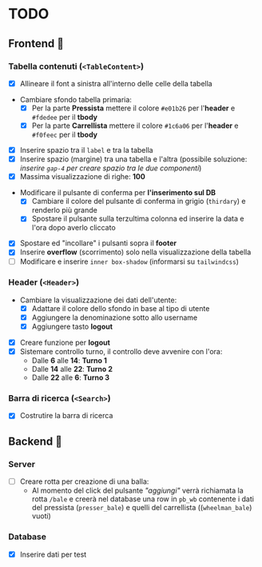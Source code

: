 # TODO

## Frontend :panda_face:

### Tabella contenuti (`<TableContent>`)

- [x] Allineare il font a sinistra all'interno delle celle della tabella
- Cambiare sfondo tabella primaria:
    - [x] Per la parte **Pressista** mettere il colore `#e01b26` per l'**header** e `#fdedee` per il **tbody**
    - [x] Per la parte **Carrellista** mettere il colore `#1c6a06` per l'**header** e `#f0feec` per il **tbody**
- [x] Inserire spazio tra il `label` e tra la tabella
- [x] Inserire spazio (margine) tra una tabella e l'altra (possibile soluzione: _inserire `gap-4` per creare spazio tra le due componenti_)
- [x] Massima visualizzazione di righe: **100**
- Modificare il pulsante di conferma per **l'inserimento sul DB**
    - [x] Cambiare il colore del pulsante di conferma in grigio (`thirdary`) e renderlo più grande
    - [x] Spostare il pulsante sulla terzultima colonna ed inserire la data e l'ora dopo averlo cliccato
- [x] Spostare ed "incollare" i pulsanti sopra il **footer**
- [x] Inserire **overflow** (scorrimento) solo nella visualizzazione della tabella
- [ ] Modificare e inserire `inner box-shadow` (informarsi su `tailwindcss`)

### Header (`<Header>`)

- Cambiare la visualizzazione dei dati dell'utente:
    - [x] Adattare il colore dello sfondo in base al tipo di utente
    - [x] Aggiungere la denominazione sotto allo username
    - [x] Aggiungere tasto **logout**
- [x] Creare funzione per **logout**
- [x] Sistemare controllo turno, il controllo deve avvenire con l'ora:
    - Dalle **6** alle **14**: **Turno 1**
    - Dalle **14** alle **22**: **Turno 2**
    - Dalle **22** alle **6**: **Turno 3**

### Barra di ricerca (`<Search>`)

- [x] Costrutire la barra di ricerca

## Backend :space_invader:

### Server

- [ ] Creare rotta per creazione di una balla:
    - Al momento del click del pulsante _"aggiungi"_ verrà richiamata la rotta `/bale` e creerà nel database una row in `pb_wb` contenente i dati del pressista (`presser_bale`) e quelli del carrellista ((`wheelman_bale`) vuoti) 

### Database 

- [x] Inserire dati per test